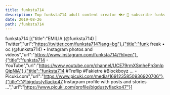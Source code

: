```yaml
---
title: funksta714
description: Top funksta714 adult content creator 👁♐️ 👑 subscribe funksta714 to my porn site below IG funksta714
date: 2019-08-26
path: /funksta714
---
```


funksta714
[{"title":"EMILIA   (@funksta714) | Twitter","url":"https://twitter.com/funksta714?lang=bg"},{"title":"funk freak • oc (@funksta714) • Instagram photos and videos","url":"https://www.instagram.com/funksta714/?hl=en"},{"title":"funksta714 - YouTube","url":"https://www.youtube.com/channel/UCE79rmXSmhePn3mlpQipNiA"},{"title":"funksta714 #Treflip #Fakietre #Blockboyz ... - Picuki.com","url":"https://www.picuki.com/media/1691235850936920706"},{"title":"@bigdustyflacko47 Instagram profile with posts and stories ...","url":"https://www.picuki.com/profile/bigdustyflacko47"}]


